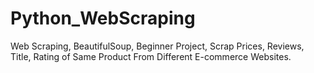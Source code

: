 # Python_WebScraping
Web Scraping, BeautifulSoup, Beginner Project, Scrap Prices, Reviews, Title, Rating of Same Product From Different E-commerce Websites.
